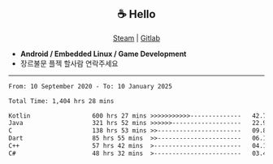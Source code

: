 <h2 align="center"> ☕ Hello </h2>

<p align="center">
  <a href="https://steamcommunity.com/id/Niforances/">Steam</a> |
  <a href="https://gitlab.com/niforances">Gitlab</a>
</p>

 - **Android / Embedded Linux / Game Development**
 - 장르불문 플젝 할사람 연락주세요

------

<!--START_SECTION:waka-->

```txt
From: 10 September 2020 - To: 10 January 2025

Total Time: 1,404 hrs 28 mins

Kotlin                 600 hrs 27 mins >>>>>>>>>>>--------------   42.75 %
Java                   321 hrs 52 mins >>>>>>-------------------   22.92 %
C                      138 hrs 53 mins >>-----------------------   09.89 %
Dart                   85 hrs 55 mins  >>-----------------------   06.12 %
C++                    57 hrs 42 mins  >------------------------   04.11 %
C#                     48 hrs 32 mins  >------------------------   03.46 %
```

<!--END_SECTION:waka-->
